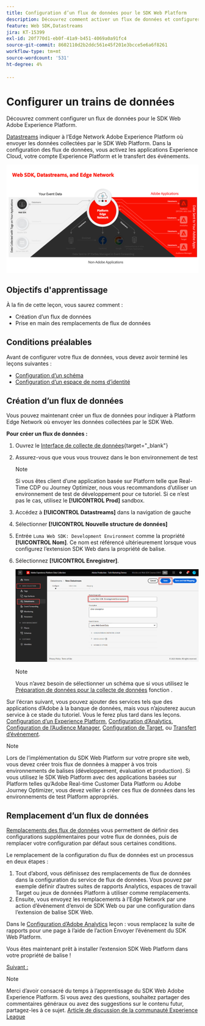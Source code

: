 ```yaml
---
title: Configuration d’un flux de données pour le SDK Web Platform
description: Découvrez comment activer un flux de données et configurer des solutions Experience Cloud. Cette leçon fait partie du tutoriel Mise en oeuvre de Adobe Experience Cloud avec le SDK Web .
feature: Web SDK,Datastreams
jira: KT-15399
exl-id: 20f770d1-eb0f-41a9-b451-4069a0a91fc4
source-git-commit: 8602110d2b2ddc561e45f201e3bcce5e6a6f8261
workflow-type: tm+mt
source-wordcount: '531'
ht-degree: 4%

---
```


# Configurer un trains de données

Découvrez comment configurer un flux de données pour le SDK Web Adobe Experience Platform.

[Datastreams](https://experienceleague.adobe.com/en/docs/experience-platform/datastreams/overview) indiquer à l’Edge Network Adobe Experience Platform où envoyer les données collectées par le SDK Web Platform. Dans la configuration des flux de données, vous activez les applications Experience Cloud, votre compte Experience Platform et le transfert des événements.

![SDK Web, flux de données et diagramme Edge Network](assets/dc-websdk-datastreams.png)

## Objectifs d&#39;apprentissage

À la fin de cette leçon, vous saurez comment :

* Création dʼun flux de données
* Prise en main des remplacements de flux de données

## Conditions préalables

Avant de configurer votre flux de données, vous devez avoir terminé les leçons suivantes :

* [Configuration d’un schéma](configure-schemas.md)
* [Configuration d’un espace de noms d’identité](configure-identities.md)

## Création dʼun flux de données

Vous pouvez maintenant créer un flux de données pour indiquer à Platform Edge Network où envoyer les données collectées par le SDK Web.

**Pour créer un flux de données :**

1. Ouvrez le [Interface de collecte de données](https://launch.adobe.com/){target="_blank"}
1. Assurez-vous que vous vous trouvez dans le bon environnement de test

   >[!NOTE]
   >
   >Si vous êtes client d’une application basée sur Platform telle que Real-Time CDP ou Journey Optimizer, nous vous recommandons d’utiliser un environnement de test de développement pour ce tutoriel. Si ce n’est pas le cas, utilisez le **[!UICONTROL Prod]** sandbox.

1. Accédez à **[!UICONTROL Datastreams]** dans la navigation de gauche
1. Sélectionner **[!UICONTROL Nouvelle structure de données]**
1. Entrée `Luma Web SDK: Development Environment` comme la propriété **[!UICONTROL Nom]**. Ce nom est référencé ultérieurement lorsque vous configurez l’extension SDK Web dans la propriété de balise.
1. Sélectionnez **[!UICONTROL Enregistrer]**.

   ![Création du flux de données](assets/datastream-create-new-datastream.png)

   >[!NOTE]
   >
   >Vous n’avez besoin de sélectionner un schéma que si vous utilisez le [Préparation de données pour la collecte de données](/help/data-collection/edge/data-prep.md) fonction .

Sur l’écran suivant, vous pouvez ajouter des services tels que des applications d’Adobe à la banque de données, mais vous n’ajouterez aucun service à ce stade du tutoriel. Vous le ferez plus tard dans les leçons. [Configuration d’un Experience Platform](setup-experience-platform.md), [Configuration d’Analytics](setup-analytics.md), [Configuration de l’Audience Manager](setup-audience-manager.md), [Configuration de Target](setup-target.md), ou [Transfert d’événement](setup-event-forwarding.md).

>[!NOTE]
>
>Lors de l’implémentation du SDK Web Platform sur votre propre site web, vous devez créer trois flux de données à mapper à vos trois environnements de balises (développement, évaluation et production). Si vous utilisez le SDK Web Platform avec des applications basées sur Platform telles qu’Adobe Real-time Customer Data Platform ou Adobe Journey Optimizer, vous devez veiller à créer ces flux de données dans les environnements de test Platform appropriés.

## Remplacement d’un flux de données

[Remplacements des flux de données](https://experienceleague.adobe.com/en/docs/experience-platform/datastreams/overrides) vous permettent de définir des configurations supplémentaires pour votre flux de données, puis de remplacer votre configuration par défaut sous certaines conditions.

Le remplacement de la configuration du flux de données est un processus en deux étapes :

1. Tout d’abord, vous définissez des remplacements de flux de données dans la configuration du service de flux de données. Vous pouvez par exemple définir d’autres suites de rapports Analytics, espaces de travail Target ou jeux de données Platform à utiliser comme remplacements.
1. Ensuite, vous envoyez les remplacements à l’Edge Network par une action d’événement d’envoi de SDK Web ou par une configuration dans l’extension de balise SDK Web.

Dans le [Configuration d’Adobe Analytics](setup-analytics.md) leçon : vous remplacez la suite de rapports pour une page à l’aide de l’action Envoyer l’événement du SDK Web Platform.

Vous êtes maintenant prêt à installer l’extension SDK Web Platform dans votre propriété de balise !

[Suivant : ](install-web-sdk.md)

>[!NOTE]
>
>Merci d’avoir consacré du temps à l’apprentissage du SDK Web Adobe Experience Platform. Si vous avez des questions, souhaitez partager des commentaires généraux ou avez des suggestions sur le contenu futur, partagez-les à ce sujet. [Article de discussion de la communauté Experience League](https://experienceleaguecommunities.adobe.com/t5/adobe-experience-platform-data/tutorial-discussion-implement-adobe-experience-cloud-with-web/td-p/444996)
